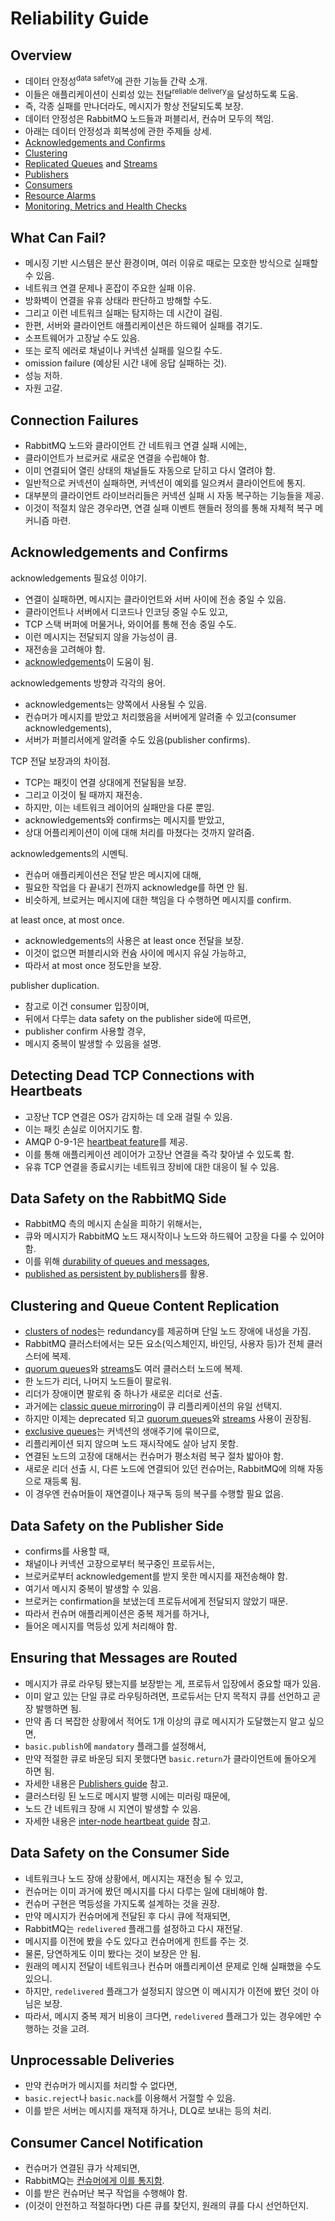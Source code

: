 # Reliability Guide

## Overview

- 데이터 안정성<sup>data safety</sup>에 관한 기능들 간략 소개.
- 이들은 애플리케이션이 신뢰성 있는 전달<sup>reliable delivery</sup>을 달성하도록 도움.
- 즉, 각종 실패를 만나더라도, 메시지가 항상 전달되도록 보장.
- 데이터 안정성은 RabbitMQ 노드들과 퍼블리서, 컨슈머 모두의 책임.
- 아래는 데이터 안정성과 회복성에 관한 주제들 상세.
- [Acknowledgements and Confirms](https://www.rabbitmq.com/confirms.html)
- [Clustering](https://www.rabbitmq.com/clustering.html)
- [Replicated Queues](https://www.rabbitmq.com/quorum-queues.html) and [Streams](https://www.rabbitmq.com/streams.html)
- [Publishers](https://www.rabbitmq.com/publishers.html)
- [Consumers](https://www.rabbitmq.com/consumers.html)
- [Resource Alarms](https://www.rabbitmq.com/alarms.html)
- [Monitoring, Metrics and Health Checks](https://www.rabbitmq.com/monitoring.html)

## What Can Fail?

- 메시징 기반 시스템은 분산 환경이며, 여러 이유로 때로는 모호한 방식으로 실패할 수 있음.
- 네트워크 연결 문제나 혼잡이 주요한 실패 이유.
- 방화벽이 연결을 유휴 상태라 판단하고 방해할 수도.
- 그리고 이런 네트워크 실패는 탐지하는 데 시간이 걸림.
- 한편, 서버와 클라이언트 애플리케이션은 하드웨어 실패를 겪기도.
- 소프트웨어가 고장날 수도 있음.
- 또는 로직 에러로 채널이나 커넥션 실패를 일으킬 수도.
- omission failure (예상된 시간 내에 응답 실패하는 것).
- 성능 저하.
- 자원 고갈.

## Connection Failures

- RabbitMQ 노드와 클라이언트 간 네트워크 연결 실패 시에는,
- 클라이언트가 브로커로 새로운 연결을 수립해야 함.
- 이미 연결되어 열린 상태의 채널들도 자동으로 닫히고 다시 열려야 함.
- 일반적으로 커넥션이 실패하면, 커넥션이 예외를 일으켜서 클라이언트에 통지.
- 대부분의 클라이언트 라이브러리들은 커넥션 실패 시 자동 복구하는 기능들을 제공.
- 이것이 적절치 않은 경우라면, 연결 실패 이벤트 핸들러 정의를 통해 자체적 복구 메커니즘 마련.

## Acknowledgements and Confirms

acknowledgements 필요성 이야기.

- 연결이 실패하면, 메시지는 클라이언트와 서버 사이에 전송 중일 수 있음.
- 클라이언트나 서버에서 디코드나 인코딩 중일 수도 있고,
- TCP 스택 버퍼에 머물거나, 와이어를 통해 전송 중일 수도.
- 이런 메시지는 전달되지 않을 가능성이 큼.
- 재전송을 고려해야 함.
- [acknowledgements](https://www.rabbitmq.com/confirms.html)이 도움이 됨.

acknowledgements 방향과 각각의 용어.

- acknowledgements는 양쪽에서 사용될 수 있음.
- 컨슈머가 메시지를 받았고 처리했음을 서버에게 알려줄 수 있고(consumer acknowledgements),
- 서버가 퍼블리서에게 알려줄 수도 있음(publisher confirms).

TCP 전달 보장과의 차이점.

- TCP는 패킷이 연결 상대에게 전달됨을 보장.
- 그리고 이것이 될 때까지 재전송.
- 하지만, 이는 네트워크 레이어의 실패만을 다룬 뿐임.
- acknowledgements와 confirms는 메시지를 받았고,
- 상대 어플리케이션이 이에 대해 처리를 마쳤다는 것까지 알려줌.

acknowledgements의 시멘틱.

- 컨슈머 애플리케이션은 전달 받은 메시지에 대해,
- 필요한 작업을 다 끝내기 전까지 acknowledge를 하면 안 됨.
- 비슷하게, 브로커는 메시지에 대한 책임을 다 수행하면 메시지를 confirm.

at least once, at most once.

- acknowledgements의 사용은 at least once 전달을 보장.
- 이것이 없으면 퍼블리시와 컨슘 사이에 메시지 유실 가능하고,
- 따라서 at most once 정도만을 보장.

publisher duplication.

- 참고로 이건 consumer 입장이며,
- 뒤에서 다루는 data safety on the publisher side에 따르면,
- publisher confirm 사용할 경우,
- 메시지 중복이 발생할 수 있음을 설명.

## Detecting Dead TCP Connections with Heartbeats

- 고장난 TCP 연결은 OS가 감지하는 데 오래 걸릴 수 있음.
- 이는 패킷 손실로 이어지기도 함.
- AMQP 0-9-1은 [heartbeat feature](https://www.rabbitmq.com/heartbeats.html)를 제공.
- 이를 통해 애플리케이션 레이어가 고장난 연결을 즉각 찾아낼 수 있도록 함.
- 유휴 TCP 연결을 종료시키는 네트워크 장비에 대한 대응이 될 수 있음.

## Data Safety on the RabbitMQ Side

- RabbitMQ 측의 메시지 손실을 피하기 위해서는,
- 큐와 메시지가 RabbitMQ 노드 재시작이나 노드와 하드웨어 고장을 다룰 수 있어야 함.
- 이를 위해 [durability of queues and messages](https://www.rabbitmq.com/queues.html#durability),
- [published as persistent by publishers](https://www.rabbitmq.com/publishers.html#message-properties)를 활용.

## Clustering and Queue Content Replication

- [clusters of nodes](https://www.rabbitmq.com/clustering.html)는 redundancy를 제공하며 단일 노드 장애에 내성을 가짐.
- RabbitMQ 클러스터에서는 모든 요소(익스체인지, 바인딩, 사용자 등)가 전체 클러스터에 복제.
- [quorum queues](https://www.rabbitmq.com/quorum-queues.html)와 [streams](https://www.rabbitmq.com/streams.html)도 여러 클러스터 노드에 복제.
- 한 노드가 리더, 나머지 노드들이 팔로워.
- 리더가 장애이면 팔로워 중 하나가 새로운 리더로 선출.
- 과거에는 [classic queue mirroring](https://www.rabbitmq.com/ha.html)이 큐 리플리케이션의 유일 선택지.
- 하지만 이제는 deprecated 되고 [quorum queues](https://www.rabbitmq.com/ha.html#interstitial)와 [streams](https://www.rabbitmq.com/streams.html) 사용이 권장됨.
- [exclusive queues](https://www.rabbitmq.com/queues.html#exclusive-queues)는 커넥션의 생애주기에 묶이므로,
- 리플리케이션 되지 않으며 노드 재시작에도 살아 남지 못함.
- 연결된 노드의 고장에 대해서는 컨슈머가 평소처럼 복구 절차 밟아야 함.
- 새로운 리더 선출 시, 다른 노드에 연결되어 있던 컨슈머는, RabbitMQ에 의해 자동으로 재등록 됨.
- 이 경우엔 컨슈머들이 재연결이나 재구독 등의 복구를 수행할 필요 없음.

## Data Safety on the Publisher Side

- confirms를 사용할 때,
- 채널이나 커넥션 고장으로부터 복구중인 프로듀서는,
- 브로커로부터 acknowledgement를 받지 못한 메시지를 재전송해야 함.
- 여기서 메시지 중복이 발생할 수 있음.
- 브로커는 confirmation을 보냈는데 프로듀서에게 전달되지 않았기 때문.
- 따라서 컨슈머 애플리케이션은 중복 제거를 하거나,
- 들어온 메시지를 멱등성 있게 처리해야 함.

## Ensuring that Messages are Routed

- 메시지가 큐로 라우팅 됐는지를 보장받는 게, 프로듀서 입장에서 중요할 때가 있음.
- 이미 알고 있는 단일 큐로 라우팅하려면, 프로듀서는 단지 목적지 큐를 선언하고 곧장 발행하면 됨.
- 만약 좀 더 복잡한 상황에서 적어도 1개 이상의 큐로 메시지가 도달했는지 알고 싶으면,
- `basic.publish`에 `mandatory` 플래그를 설정해서,
- 만약 적절한 큐로 바운딩 되지 못했다면 `basic.return`가 클라이언트에 돌아오게 하면 됨.
- 자세한 내용은 [Publishers guide](https://www.rabbitmq.com/publishers.html) 참고.
- 클러스터링 된 노드로 메시지 발행 시에는 미러링 때문에,
- 노드 간 네트워크 장애 시 지연이 발생할 수 있음.
- 자세한 내용은 [inter-node heartbeat guide](https://www.rabbitmq.com/nettick.html) 참고.

## Data Safety on the Consumer Side

- 네트워크나 노드 장애 상황에서, 메시지는 재전송 될 수 있고,
- 컨슈머는 이미 과거에 봤던 메시지를 다시 다루는 일에 대비해야 함.
- 컨슈머 구현은 멱등성을 가지도록 설계하는 것을 권장.
- 만약 메시지가 컨슈머에게 전달된 후 다시 큐에 적재되면,
- RabbitMQ는 `redelivered` 플래그를 설정하고 다시 재전달.
- 메시지를 이전에 봤을 수도 있다고 컨슈머에게 힌트를 주는 것.
- 물론, 당연하게도 이미 봤다는 것이 보장은 안 됨.
- 원래의 메시지 전달이 네트워크나 컨슈머 애플리케이션 문제로 인해 실패했을 수도 있으니.
- 하지만, `redelivered` 플래그가 설정되지 않으면 이 메시지가 이전에 봤던 것이 아님은 보장.
- 따라서, 메시지 중복 제거 비용이 크다면, `redelivered` 플래그가 있는 경우에만 수행하는 것을 고려.

## Unprocessable Deliveries

- 만약 컨슈머가 메시지를 처리할 수 없다면,
- `basic.reject`나 `basic.nack`를 이용해서 거절할 수 있음.
- 이를 받은 서버는 메시지를 재적재 하거나, DLQ로 보내는 등의 처리.

## Consumer Cancel Notification

- 컨슈머가 연결된 큐가 삭제되면,
- RabbitMQ는 [컨슈머에게 이를 통지함](https://www.rabbitmq.com/consumer-cancel.html).
- 이를 받은 컨슈머난 복구 작업을 수행해야 함.
- (이것이 안전하고 적절하다면) 다른 큐를 찾던지, 원래의 큐를 다시 선언하던지.
